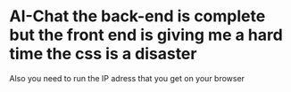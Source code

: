 # AI-Chat the back-end is complete but the front end is giving me a hard time the css is a disaster
Also you need to run the IP adress that you get on your browser
